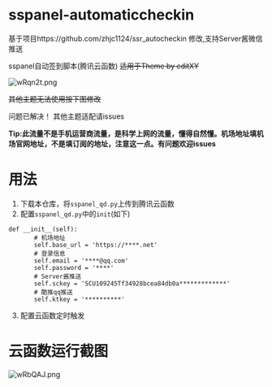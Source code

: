# sspanel-automaticcheckin
基于项目https://github.com/zhjc1124/ssr_autocheckin 修改,支持Server酱微信推送

sspanel自动签到脚本(腾讯云函数)
~~适用于Theme by editXY~~

![wRqn2t.png](https://s1.ax1x.com/2020/09/17/wRqn2t.png)

~~其他主题无法使用按下图修改~~

问题已解决！
其他主题适配请issues

**Tip:此流量不是手机运营商流量，是科学上网的流量，懂得自然懂。机场地址填机场官网地址，不是填订阅的地址，注意这一点。有问题欢迎issues**


# 用法

1. 下载本仓库，将`sspanel_qd.py`上传到腾讯云函数
2. 配置`sspanel_qd.py`中的`init`(如下)
 ```
 def __init__(self):
        # 机场地址
        self.base_url = 'https://****.net'
        # 登录信息
        self.email = '****@qq.com'
        self.password = '****'
        # Server酱推送
        self.sckey = 'SCU109245Tf34928bcea84db0a*************'
        # 酷推qq推送
        self.ktkey = '**********'
  ```
  3. 配置云函数定时触发
  
# 云函数运行截图
![wRbQAJ.png](https://s1.ax1x.com/2020/09/17/wRbQAJ.png)

